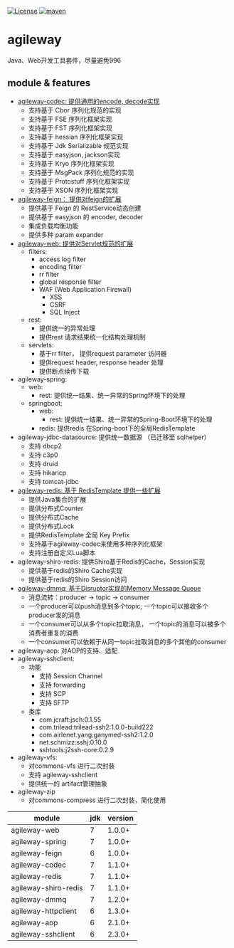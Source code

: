 [![License](https://img.shields.io/badge/license-Apach2.0-green.svg)](https://github.com/fangjinuo/agileway/blob/master/LICENSE)
[![maven](https://img.shields.io/badge/maven-v2.7.2-green.svg)](https://search.maven.org/search?q=g:com.github.fangjinuo.agileway%20AND%20v:2.7.2)



# agileway
Java、Web开发工具套件，尽量避免996

## module & features
+ [agileway-codec: 提供通用的encode, decode实现](./.wiki/agileway-codec.MD)
    + 支持基于 Cbor 序列化规范的实现
    + 支持基于 FSE 序列化框架实现
    + 支持基于 FST 序列化框架实现
    + 支持基于 hessian 序列化框架实现
    + 支持基于 Jdk Serializable 规范实现
    + 支持基于 easyjson, jackson实现
    + 支持基于 Kryo 序列化框架实现
    + 支持基于 MsgPack 序列化规范的实现
    + 支持基于 Protostuff 序列化框架实现
    + 支持基于 XSON 序列化框架实现
+ [agileway-feign： 提供对feign的扩展](./.wiki/agileway-feign.MD)
    + 提供基于 Feign 的 RestService动态创建
    + 提供基于 easyjson 的 encoder, decoder
    + 集成负载均衡功能
    + 提供多种 param expander
+ [agileway-web: 提供对Servlet规范的扩展](./.wiki/agileway-web.MD)
    + filters: 
        + access log filter
        + encoding filter
        + rr filter
        + global response filter
        + WAF (Web Application Firewall)
           + XSS
           + CSRF
           + SQL Inject
    + rest: 
        + 提供统一的异常处理
        + 提供rest 请求结果统一化结构处理机制
    + servlets:
        + 基于rr filter， 提供request parameter 访问器
        + 提供request header, response header 处理
        + 提供断点续传下载    
+ agileway-spring: 
    + web:
        + rest: 提供统一结果、统一异常的Spring环境下的处理
    + springboot:
        + web:
            + rest: 提供统一结果、统一异常的Spring-Boot环境下的处理
        + redis: 提供redis 在Spring-boot下的全局RedisTemplate
+ agileway-jdbc-datasource: 提供统一数据源 （已迁移至 sqlhelper）
    + 支持 dbcp2
    + 支持 c3p0
    + 支持 druid
    + 支持 hikaricp
    + 支持 tomcat-jdbc
+ [agileway-redis: 基于 RedisTemplate 提供一些扩展](./.wiki/agileway-redis.MD)
    + 提供Java集合的扩展
    + 提供分布式Counter
    + 提供分布式Cache
    + 提供分布式Lock
    + 提供RedisTemplate 全局 Key Prefix
    + 支持基于agileway-codec来使用多种序列化框架        
    + 支持注册自定义Lua脚本
+ agileway-shiro-redis: 提供Shiro基于Redis的Cache，Session实现
    + 提供基于redis的Shiro Cache实现
    + 提供基于redis的Shiro Session访问       
+ [agileway-dmmq: 基于Disruptor实现的Memory Message Queue](./agileway-dmmq/README.MD)
    + 消息流转：producer -> topic -> consumer
    + 一个producer可以push消息到多个topic, 一个topic可以接收多个producer发的消息
    + 一个consumer可以从多个topic拉取消息， 一个topic的消息可以被多个消费者重复的消费
    + 一个consumer可以依赖于从同一topic拉取消息的多个其他的consumer
+ agileway-aop: 对AOP的支持、适配    
+ agileway-sshclient:
    + 功能
      + 支持 Session Channel
      + 支持 forwarding
      + 支持 SCP
      + 支持 SFTP
    + 类库
      + com.jcraft:jsch:0.1.55
      + com.trilead:trilead-ssh2:1.0.0-build222
      + com.airlenet.yang:ganymed-ssh2:1.2.0
      + net.schmizz:sshj:0.10.0
      + sshtools:j2ssh-core:0.2.9
+ agileway-vfs: 
    + 对commons-vfs 进行二次封装
    + 支持 agileway-sshclient
    + 提供统一的 artifact管理抽象
+ agileway-zip
    + 对commons-compress 进行二次封装，简化使用      

| module | jdk | version |
|---|---|---|
|agileway-web|7|1.0.0+|
|agileway-spring|7|1.0.0+|
|agileway-feign|6|1.0.0+|
|agileway-codec|7|1.1.0+|
|agileway-redis|7|1.1.0+|
|agileway-shiro-redis|7|1.1.0+|
|agileway-dmmq|7|1.2.0+|
|agileway-httpclient|6|1.3.0+|
|agileway-aop|6|2.1.0+|
|agileway-sshclient|6|2.3.0+|
 



             
